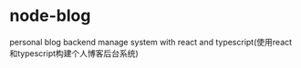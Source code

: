 # node-blog
personal blog backend manage system with react and typescript(使用react和typescript构建个人博客后台系统)
